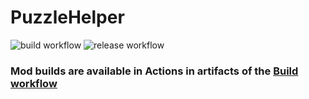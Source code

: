 # PuzzleHelper
![build workflow](https://github.com/AlertingAvian/PuzzleHelper/actions/workflows/build.yml/badge.svg)
![release workflow](https://github.com/AlertingAvian/PuzzleHelper/actions/workflows/release.yml/badge.svg)

### Mod builds are available in Actions in artifacts of the [Build workflow](https://github.com/AlertingAvian/PuzzleHelper/actions/workflows/build.yml)
